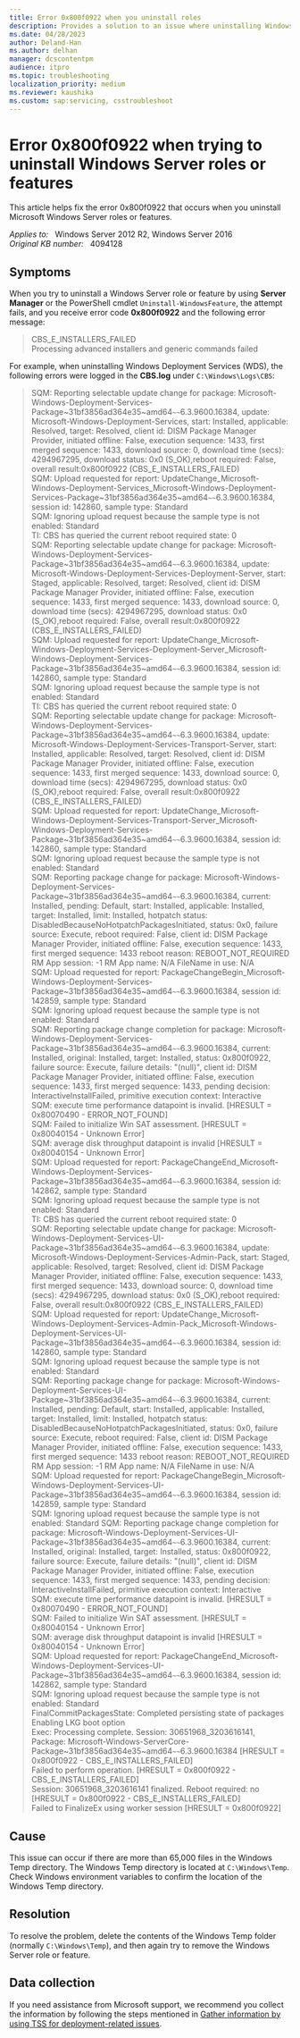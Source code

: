 ```yaml
---
title: Error 0x800f0922 when you uninstall roles
description: Provides a solution to an issue where uninstalling Windows Server roles or features fails with error 0x800f0922.
ms.date: 04/28/2023
author: Deland-Han
ms.author: delhan
manager: dcscontentpm
audience: itpro
ms.topic: troubleshooting
localization_priority: medium
ms.reviewer: kaushika
ms.custom: sap:servicing, csstroubleshoot
---
```

# Error 0x800f0922 when trying to uninstall Windows Server roles or features

This article helps fix the error 0x800f0922 that occurs when you uninstall Microsoft Windows Server roles or features.

_Applies to:_ &nbsp; Windows Server 2012 R2, Windows Server 2016  
_Original KB number:_ &nbsp; 4094128

## Symptoms

When you try to uninstall a Windows Server role or feature by using **Server Manager** or the PowerShell cmdlet `Uninstall-WindowsFeature`, the attempt fails, and you receive error code **0x800f0922** and the following error message: 

> CBS_E_INSTALLERS_FAILED  
Processing advanced installers and generic commands failed

For example, when uninstalling Windows Deployment Services (WDS), the following errors were logged in the **CBS.log** under `C:\Windows\Logs\CBS`:

> SQM: Reporting selectable update change for package: Microsoft-Windows-Deployment-Services-Package~31bf3856ad364e35~amd64`~~`6.3.9600.16384, update: Microsoft-Windows-Deployment-Services, start: Installed, applicable: Resolved, target: Resolved, client id: DISM Package Manager Provider, initiated offline: False, execution sequence: 1433, first merged sequence: 1433, download source: 0, download time (secs): 4294967295, download status: 0x0 (S_OK),reboot required: False, overall result:0x800f0922 (CBS_E_INSTALLERS_FAILED)  
SQM: Upload requested for report:  UpdateChange_Microsoft-Windows-Deployment-Services_Microsoft-Windows-Deployment-Services-Package~31bf3856ad364e35~amd64`~~`6.3.9600.16384, session id: 142860, sample type: Standard  
SQM: Ignoring upload request because the sample type is not enabled: Standard  
TI: CBS has queried the current reboot required state: 0  
SQM: Reporting selectable update change for package: Microsoft-Windows-Deployment-Services-Package~31bf3856ad364e35~amd64`~~`6.3.9600.16384, update: Microsoft-Windows-Deployment-Services-Deployment-Server, start: Staged, applicable: Resolved, target: Resolved, client id: DISM Package Manager Provider, initiated offline: False, execution sequence: 1433, first merged sequence: 1433, download source: 0, download time (secs): 4294967295, download status: 0x0 (S_OK),reboot required: False, overall result:0x800f0922 (CBS_E_INSTALLERS_FAILED)  
SQM: Upload requested for report:  UpdateChange_Microsoft-Windows-Deployment-Services-Deployment-Server_Microsoft-Windows-Deployment-Services-Package~31bf3856ad364e35~amd64`~~`6.3.9600.16384, session id: 142860, sample type: Standard  
SQM: Ignoring upload request because the sample type is not enabled: Standard  
TI: CBS has queried the current reboot required state: 0  
SQM: Reporting selectable update change for package: Microsoft-Windows-Deployment-Services-Package~31bf3856ad364e35~amd64`~~`6.3.9600.16384, update: Microsoft-Windows-Deployment-Services-Transport-Server, start: Installed, applicable: Resolved, target: Resolved, client id: DISM Package Manager Provider, initiated offline: False, execution sequence: 1433, first merged sequence: 1433, download source: 0, download time (secs): 4294967295, download status: 0x0 (S_OK),reboot required: False, overall result:0x800f0922 (CBS_E_INSTALLERS_FAILED)  
SQM: Upload requested for report:  UpdateChange_Microsoft-Windows-Deployment-Services-Transport-Server_Microsoft-Windows-Deployment-Services-Package~31bf3856ad364e35~amd64`~~`6.3.9600.16384, session id: 142860, sample type: Standard  
SQM: Ignoring upload request because the sample type is not enabled: Standard  
SQM: Reporting package change for package: Microsoft-Windows-Deployment-Services-Package~31bf3856ad364e35~amd64`~~`6.3.9600.16384, current: Installed, pending: Default, start: Installed, applicable: Installed, target: Installed, limit: Installed, hotpatch status: DisabledBecauseNoHotpatchPackagesInitiated, status: 0x0, failure source: Execute, reboot required: False, client id: DISM Package Manager Provider, initiated offline: False, execution sequence: 1433, first merged sequence: 1433 reboot reason: REBOOT_NOT_REQUIRED RM App session: -1 RM App name: N/A FileName in use: N/A  
SQM: Upload requested for report: PackageChangeBegin_Microsoft-Windows-Deployment-Services-Package~31bf3856ad364e35~amd64`~~`6.3.9600.16384, session id: 142859, sample type: Standard  
SQM: Ignoring upload request because the sample type is not enabled: Standard  
SQM: Reporting package change completion for package: Microsoft-Windows-Deployment-Services-Package~31bf3856ad364e35~amd64`~~`6.3.9600.16384, current: Installed, original: Installed, target: Installed, status: 0x800f0922, failure source: Execute, failure details: "(null)", client id: DISM Package Manager Provider, initiated offline: False, execution sequence: 1433, first merged sequence: 1433, pending decision: InteractiveInstallFailed, primitive execution context: Interactive  
SQM: execute time performance datapoint is invalid. [HRESULT = 0x80070490 - ERROR_NOT_FOUND]  
SQM: Failed to initialize Win SAT assessment. [HRESULT = 0x80040154 - Unknown Error]  
SQM: average disk throughput datapoint is invalid [HRESULT = 0x80040154 - Unknown Error]  
SQM: Upload requested for report: PackageChangeEnd_Microsoft-Windows-Deployment-Services-Package~31bf3856ad364e35~amd64`~~`6.3.9600.16384, session id: 142862, sample type: Standard  
SQM: Ignoring upload request because the sample type is not enabled: Standard  
TI: CBS has queried the current reboot required state: 0  
SQM: Reporting selectable update change for package: Microsoft-Windows-Deployment-Services-UI-Package~31bf3856ad364e35~amd64`~~`6.3.9600.16384, update: Microsoft-Windows-Deployment-Services-Admin-Pack, start: Staged, applicable: Resolved, target: Resolved, client id: DISM Package Manager Provider, initiated offline: False, execution sequence: 1433, first merged sequence: 1433, download source: 0, download time (secs): 4294967295, download status: 0x0 (S_OK),reboot required: False, overall result:0x800f0922 (CBS_E_INSTALLERS_FAILED)  
SQM: Upload requested for report:  UpdateChange_Microsoft-Windows-Deployment-Services-Admin-Pack_Microsoft-Windows-Deployment-Services-UI-Package~31bf3856ad364e35~amd64`~~`6.3.9600.16384, session id: 142860, sample type: Standard  
SQM: Ignoring upload request because the sample type is not enabled: Standard  
SQM: Reporting package change for package: Microsoft-Windows-Deployment-Services-UI-Package~31bf3856ad364e35~amd64`~~`6.3.9600.16384, current: Installed, pending: Default, start: Installed, applicable: Installed, target: Installed, limit: Installed, hotpatch status: DisabledBecauseNoHotpatchPackagesInitiated, status: 0x0, failure source: Execute, reboot required: False, client id: DISM Package Manager Provider, initiated offline: False, execution sequence: 1433, first merged sequence: 1433 reboot reason: REBOOT_NOT_REQUIRED RM App session: -1 RM App name: N/A FileName in use: N/A  
SQM: Upload requested for report: PackageChangeBegin_Microsoft-Windows-Deployment-Services-UI-Package~31bf3856ad364e35~amd64`~~`6.3.9600.16384, session id: 142859, sample type: Standard  
SQM: Ignoring upload request because the sample type is not enabled: Standard
SQM: Reporting package change completion for package: Microsoft-Windows-Deployment-Services-UI-Package~31bf3856ad364e35~amd64`~~`6.3.9600.16384, current: Installed, original: Installed, target: Installed, status: 0x800f0922, failure source: Execute, failure details: "(null)", client id: DISM Package Manager Provider, initiated offline: False, execution sequence: 1433, first merged sequence: 1433, pending decision: InteractiveInstallFailed, primitive execution context: Interactive  
SQM: execute time performance datapoint is invalid. [HRESULT = 0x80070490 - ERROR_NOT_FOUND]  
SQM: Failed to initialize Win SAT assessment. [HRESULT = 0x80040154 - Unknown Error]  
SQM: average disk throughput datapoint is invalid [HRESULT = 0x80040154 - Unknown Error]  
SQM: Upload requested for report: PackageChangeEnd_Microsoft-Windows-Deployment-Services-UI-Package~31bf3856ad364e35~amd64`~~`6.3.9600.16384, session id: 142862, sample type: Standard  
SQM: Ignoring upload request because the sample type is not enabled: Standard  
FinalCommitPackagesState: Completed persisting state of packages  
Enabling LKG boot option  
Exec: Processing complete.  Session: 30651968_3203616141, Package: Microsoft-Windows-ServerCore-Package~31bf3856ad364e35~amd64`~~`6.3.9600.16384 [HRESULT = 0x800f0922 - CBS_E_INSTALLERS_FAILED]  
Failed to perform operation.  [HRESULT = 0x800f0922 - CBS_E_INSTALLERS_FAILED]  
Session: 30651968_3203616141 finalized. Reboot required: no [HRESULT = 0x800f0922 - CBS_E_INSTALLERS_FAILED]  
Failed to FinalizeEx using worker session [HRESULT = 0x800f0922]

## Cause

This issue can occur if there are more than 65,000 files in the Windows Temp directory. The Windows Temp directory is located at `C:\Windows\Temp`. Check Windows environment variables to confirm the location of the Windows Temp directory.

## Resolution

To resolve the problem, delete the contents of the Windows Temp folder (normally `C:\Windows\Temp`), and then again try to remove the Windows Server role or feature.

## Data collection

If you need assistance from Microsoft support, we recommend you collect the information by following the steps mentioned in [Gather information by using TSS for deployment-related issues](../../windows-client/windows-troubleshooters/gather-information-using-tss-deployment.md).

